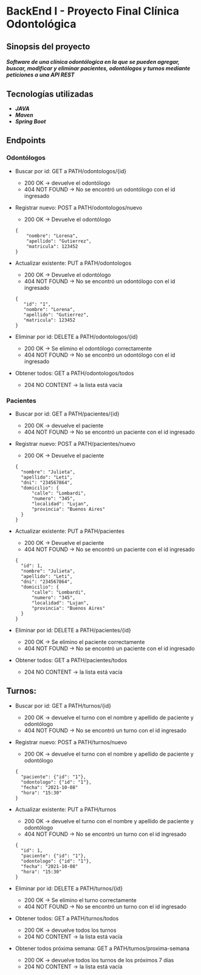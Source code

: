 # BackEnd I - Proyecto Final Clínica Odontológica
## Sinopsis del proyecto
##### Software de una clínica odontólogica en la que se pueden agregar, buscar, modificar y eliminar pacientes, odontólogos y turnos mediante peticiones a una API REST
## Tecnologías utilizadas
- ***JAVA***
- ***Maven***
- ***Spring Boot***

## Endpoints
### Odontólogos

- Buscar por id: GET a PATH/odontologos/{id}

  * 200 OK → devuelve el odontólogo
  * 404 NOT FOUND → No se encontró un odontólogo con el id ingresado

- Registrar nuevo: POST a PATH/odontologos/nuevo

  * 200 OK → Devuelve el odontólogo
  ```
  {
      "nombre": "Lorena",
      "apellido": "Gutierrez",
      "matricula": 123452
  }
  ```
  
- Actualizar existente: PUT a PATH/odontologos

  * 200 OK → Devuelve el odontólogo
  * 404 NOT FOUND → No se encontró un odontólogo con el id ingresado
  ```
  {
     "id": "1",
     "nombre": "Lorena",
     "apellido": "Gutierrez",
     "matricula": 123452
  }
  ```

- Eliminar por id: DELETE a PATH/odontologos/{id}

  * 200 OK → Se elimino el odontólogo correctamente
  * 404 NOT FOUND → No se encontró un odontólogo con el id ingresado

- Obtener todos: GET a PATH/odontologos/todos

  * 204 NO CONTENT → la lista está vacía


### Pacientes
- Buscar por id: GET a PATH/pacientes/{id}

  * 200 OK → devuelve el paciente
  * 404 NOT FOUND → No se encontró un paciente con el id ingresado

- Registrar nuevo: POST a PATH/pacientes/nuevo

  * 200 OK → Devuelve el paciente
  ```
  {
    "nombre": "Julieta",
    "apellido": "Leti",
    "dni": "234567864",
    "domicilio": {
        "calle": "Lombardi",
        "numero": "345",
        "localidad": "Lujan",
        "provincia": "Buenos Aires"
    }
  }
  ```
  
- Actualizar existente: PUT a PATH/pacientes

  * 200 OK → Devuelve el paciente
  * 404 NOT FOUND → No se encontró un paciente con el id ingresado
  ```
  {
    "id": 1,
    "nombre": "Julieta",
    "apellido": "Leti",
    "dni": "234567864",
    "domicilio": {
        "calle": "Lombardi",
        "numero": "345",
        "localidad": "Lujan",
        "provincia": "Buenos Aires"
    }
  }
  ```

- Eliminar por id: DELETE a PATH/pacientes/{id}

  * 200 OK → Se elimino el paciente correctamente
  * 404 NOT FOUND → No se encontró un paciente con el id ingresado

- Obtener todos: GET a PATH/pacientes/todos
  * 204 NO CONTENT → la lista está vacía


## Turnos:

- Buscar por id: GET a PATH/turnos/{id}

  * 200 OK → devuelve el turno con el nombre y apellido de paciente y odontólogo
  * 404 NOT FOUND → No se encontró un turno con el id ingresado

- Registrar nuevo: POST a PATH/turnos/nuevo

  * 200 OK → devuelve el turno con el nombre y apellido de paciente y odontólogo
  ```
  {
    "paciente": {"id": "1"},
    "odontologo": {"id": "1"},
    "fecha": "2021-10-08"
    "hora": "15:30"
  }
  ```
  
- Actualizar existente: PUT a PATH/turnos

  * 200 OK → devuelve el turno con el nombre y apellido de paciente y odontólogo
  * 404 NOT FOUND → No se encontró un turno con el id ingresado
  ```
  {
    "id": 1,
    "paciente": {"id": "1"},
    "odontologo": {"id": "1"},
    "fecha": "2021-10-08"
    "hora": "15:30"
  }
  ```

- Eliminar por id: DELETE a PATH/turnos/{id}

  * 200 OK → Se elimino el turno correctamente
  * 404 NOT FOUND → No se encontró un turno con el id ingresado

- Obtener todos: GET a PATH/turnos/todos
  * 200 OK → devuelve todos los turnos
  * 204 NO CONTENT → la lista está vacía

- Obtener todos próxima semana: GET a PATH/turnos/proxima-semana
  * 200 OK → devuelve todos los turnos de los próximos 7 días
  * 204 NO CONTENT → la lista está vacía
